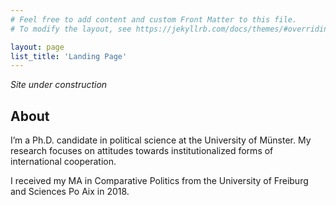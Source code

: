 ```yaml
---
# Feel free to add content and custom Front Matter to this file.
# To modify the layout, see https://jekyllrb.com/docs/themes/#overriding-theme-defaults

layout: page
list_title: 'Landing Page'
---
```

*Site under construction*

## About


I’m a Ph.D. candidate in political science at the University of Münster.
My research focuses on attitudes towards institutionalized forms of international cooperation.

I received my MA in Comparative Politics from the University of Freiburg and Sciences Po Aix in 2018. 


